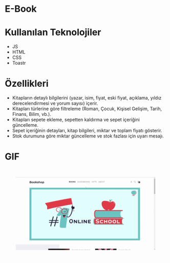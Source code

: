 # E-Book

# Kullanılan Teknolojiler

- JS
- HTML
- CSS
- Toastr

# Özellikleri

- Kitapların detaylı bilgilerini (yazar, isim, fiyat, eski fiyat, açıklama, yıldız derecelendirmesi ve yorum sayısı) içerir.
- Kitapları türlerine göre filtreleme (Roman, Çocuk, Kişisel Gelişim, Tarih, Finans, Bilim, vb.).
- Kitapları sepete ekleme, sepetten kaldırma ve sepet içeriğini güncelleme.
- Sepet içeriğinin detayları, kitap bilgileri, miktar ve toplam fiyatı gösterir.
- Stok durumuna göre miktar güncelleme ve stok fazlası için uyarı mesajı.

# GIF

![](download.gif)